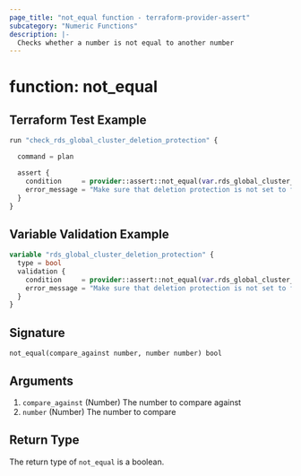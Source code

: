 ```yaml
---
page_title: "not_equal function - terraform-provider-assert"
subcategory: "Numeric Functions"
description: |-
  Checks whether a number is not equal to another number
---
```


# function: not_equal



## Terraform Test Example

```terraform
run "check_rds_global_cluster_deletion_protection" {

  command = plan

  assert {
    condition     = provider::assert::not_equal(var.rds_global_cluster_deletion_protection, false)
    error_message = "Make sure that deletion protection is not set to false"
  }
}
```

## Variable Validation Example

```terraform
variable "rds_global_cluster_deletion_protection" {
  type = bool
  validation {
    condition     = provider::assert::not_equal(var.rds_global_cluster_deletion_protection, false)
    error_message = "Make sure that deletion protection is not set to false"
  }
}
```

## Signature

<!-- signature generated by tfplugindocs -->
```text
not_equal(compare_against number, number number) bool
```

## Arguments

<!-- arguments generated by tfplugindocs -->
1. `compare_against` (Number) The number to compare against
1. `number` (Number) The number to compare


## Return Type

The return type of `not_equal` is a boolean.

